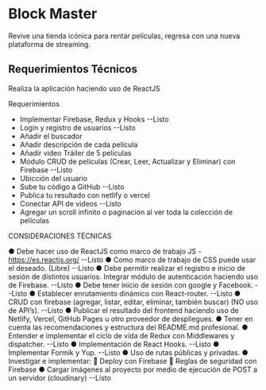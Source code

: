 # Block Master

Revive una tienda icónica para rentar películas, regresa con una nueva plataforma de streaming.

## Requerimientos Técnicos

Realiza la aplicación haciendo uso de ReactJS

Requerimientos

- Implementar Firebase, Redux y Hooks --Listo
- Login y registro de usuarios --Listo
- Añadir el buscador
- Añadir descripción de cada película
- Añadir video Tráiler de 5 películas
- Módulo CRUD de películas (Crear, Leer, Actualizar y Eliminar) con Firebase --Listo
- Ubicción del usuario 
- Sube tu código a GitHub --Listo
- Publica tu resultado con netlify o vercel
- Conectar API de videos --Listo
- Agregar un scroll infinito o paginación al ver toda la colección de películas

CONSIDERACIONES TÉCNICAS

● Debe hacer uso de ReactJS como marco de trabajo JS - https://es.reactjs.org/ --Listo
● Como marco de trabajo de CSS puede usar el deseado. (Libre) --Listo
● Debe permitir realizar el registro e inicio de sesión de distintos usuarios. Integrar módulo de autenticación haciendo uso de Firebase. --Listo
● Debe tener inicio de sesión con google y Facebook. --Listo
● Establecer enrutamiento dinámico con React-router. --Listo
● CRUD con firebase (agregar, listar, editar, eliminar, también buscar) (NO uso de API’s). --Listo
● Publicar el resultado del frontend haciendo uso de Netlify, Vercel, GitHub Pages u otro proveedor de despliegues.
● Tener en cuenta las recomendaciones y estructura del README.md profesional.
● Entender e implementar el ciclo de vida de Redux con Middlewares y dispatcher. --Listo
● Implementación de React Hooks. --Listo
● Implementar Formik y Yup. --Listo
● Uso de rutas públicas y privadas.
● Investigar e implementar:
 Deploy con Firebase
 Reglas de seguridad con Firebase
● Cargar imágenes al proyecto por medio de ejecución de POST a un servidor (cloudinary) --Listo